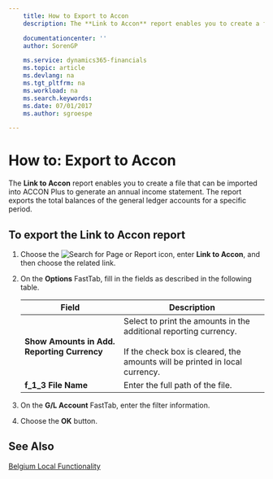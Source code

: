 ```yaml
---
    title: How to Export to Accon
    description: The **Link to Accon** report enables you to create a file that can be imported into ACCON Plus to generate an annual income statement. The report exports the total balances of the general ledger accounts for a specific period.

    documentationcenter: ''
    author: SorenGP

    ms.service: dynamics365-financials
    ms.topic: article
    ms.devlang: na
    ms.tgt_pltfrm: na
    ms.workload: na
    ms.search.keywords:
    ms.date: 07/01/2017
    ms.author: sgroespe

---
```

# How to: Export to Accon
The **Link to Accon** report enables you to create a file that can be imported into ACCON Plus to generate an annual income statement. The report exports the total balances of the general ledger accounts for a specific period.  

## To export the Link to Accon report  

1.  Choose the ![Search for Page or Report](../../media/ui-search/search_small.png "Search for Page or Report icon") icon, enter **Link to Accon**, and then choose the related link.  
2.  On the **Options** FastTab, fill in the fields as described in the following table.  

    |Field|Description|  
    |---------------------------------|---------------------------------------|  
    |**Show Amounts in Add. Reporting Currency**|Select to print the amounts in the additional reporting currency.<br /><br /> If the check box is cleared, the amounts will be printed in local currency.|  
    |**f_1_3 File Name**|Enter the full path of the file.|  

3.  On the **G/L Account** FastTab, enter the filter information.  
4.  Choose the **OK** button.  

## See Also  
 [Belgium Local Functionality](belgium-local-functionality.md)
